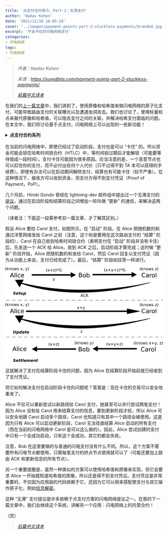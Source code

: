 ```yaml
---
title: '点支付合约简介，Part-2：无滞支付'
author: 'Nadav Kohen'
date: '2021/12/10 16:05:29'
cover: '../images/payment-points-part-2-stuckless-payments/branded.jpg'
excerpt: '不会卡住的闪电网络支付'
categories:
- 闪电网络
tags:
- 闪电网络
---
```



> *作者：Nadav Kohen*
>
> *来源：<https://suredbits.com/payment-points-part-2-stuckless-payments/>*
>
> *[前篇中文译本](https://www.btcstudy.org/2021/10/26/payment-points-part-1-replacing-HTLC/)*

在我们的[上一篇文章](https://suredbits.com/payment-points-part-1/)中，我们讲到了，使用原像和哈希值来做闪电网络的原子化支付，可能导致路由支付的关联曝光以及遭遇虫洞攻击。我们也讨论了，使用标量和点来替代原像和哈希值，可以隐去支付之间的关联，并解决哈希支付面临的问题。在本文中，我们将讨论基于点支付，闪电网络上可以出现的一些新功能！

<details><summary><strong>点支付合约系列</strong></summary>
<a href="https://suredbits.com/payment-points-part-1/">Payment Points Part 1: Replacing HTLCs</a><br>
<a href="https://suredbits.com/payment-points-part-2-stuckless-payments/">Payment Points Part 2: “Stuckless” Payments</a><br>
<a href="https://suredbits.com/payment-points-part-3-escrow-contracts/">Payment Points Part 3: Escrow Contracts</a><br>
<a href="https://suredbits.com/payment-points-part-4-selling-signatures/">Payment Points Part 4: Selling Signatures</a>
</details><br>
在当前的闪电网络中，即使已经过了启动阶段，支付也是可以 “卡住” 的。所以资金可能会锁在哈希时间锁合约（HTLC）中，等时间锁过期后才能解锁（可能要等待很成一段时间）。支付卡住可能因为很多原因。应当注意的是，一个恶意节点也可以扣住你的支付，而不必付出任何个人代价（只不过得不到 TA 本可以获得的手续费）。即使有办法可以在启动期间解除支付，结算也有可能卡住（较不严重）。在这种情况下，接收方可以收到资金，但支付方得不到支付凭证（Proof of Payment，PoP）。

几个月前，Hiroki Gondo 曾经在 lightning-dev 邮件组中提出过一个无滞支付的[提议](https://lists.linuxfoundation.org/pipermail/lightning-dev/2019-June/002029.html)，通过在启动阶段和结算阶段之间增加一轮叫做 “更新” 的通信，来解决这两个问题。

（译者注：下面这一段需参考前一篇文章，才了解其区别。）

假设 Alice 要给 Carol 支付，如图所示。在 “启动” 阶段，在 Alice 把随机数的和通过洋葱网络发给 Carol 之前（注意，这个和是要用在这次路由支付的 “结算” 阶段的），Carol 在自己收到哈希时间锁合约（表明支付在 “启动” 阶段并没有卡住）后，先发送一个 ACK 给 Alice。收到 ACK 之后，启动阶段才算完成；这时候 “更新” 阶段开始，Alice 把随机数的和发给 Carol，然后 Carol 回复以支付凭证（因为从功能上来说，支付已经完成了）。最后，“结算” 阶段如往常一样进行。

![Stuckless Payments](../images/payment-points-part-2-stuckless-payments/ntPoint.png)

这就解决了支付在结算阶段卡住的问题，因为 Alice 在结算阶段开始前就已经收到了支付凭证。

但它如何解决支付在启动阶段卡住的问题呢？答案是：现在卡住的交易可以安全地重发了。

Alice 不仅可以重新尝试以新路径给 Carol 支付，她甚至可以并行尝试两笔支付！因为 Alice 没有给 Carol 用来结算支付的信息，要到更新阶段才给，所以 Alice 可以安全地跟 Carol 启动多个路径，Carol 也知道只有其中一个路径会被使用。这是因为只有 Alice 可以启动更新阶段，Carol 无法径直结算 Alice 启动的所有支付（而在当前的闪电网络中 Carol 是可以这么做的）。因此，Alice 尝试创建的支付中只有一个会成功启动，只有这个会成功，其它的都会失败。

注意，Bob 在这里要做的与普通的闪电支付没有什么不同。所以，这个方案不需要所有闪电节点都使用，只需每笔支付的终点节点使用就可以了（可能还要加上路由 ACK 和更新信息的所有节点）。

另一个重要提醒是，虽然一种类似的方案可以使用哈希值和原像来实现，但它会要求 Alice 一开始就知道哈希值的原像，所以还是得不到支付凭证。支付凭证是非常重要的，不仅因为应用层的代码依赖于它，还因为它可以用来搭配使支付与其它操作原子化，例如[信息解密](https://suredbits.com/paid-apis/)。

这种 “无滞” 支付提议是许多依赖于点支付方案的闪电网络提议之一。在我的下一篇文章中，我们会继续这个系统，讲解另一个应用：闪电网络上的托管合约！

（完）

> *[后篇中文译本](https://www.btcstudy.org/2021/12/16/payment-points-part-3-escrow-contracts/)*